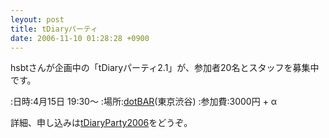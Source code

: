 ```yaml
---
leyout: post
title: tDiaryパーティ
date: 2006-11-10 01:28:28 +0900
---
```

hsbtさんが企画中の「tDiaryパーティ2.1」が、参加者20名とスタッフを募集中です。

:日時:4月15日 19:30〜
:場所:[dotBAR](http://www.knn.com/dotbar/)(東京渋谷)
:参加費:3000円 + α

詳細、申し込みは[tDiaryParty2006](http://hsbt.que.ne.jp/hiki/hiki.cgi?tDiaryParty2006)をどうぞ。

